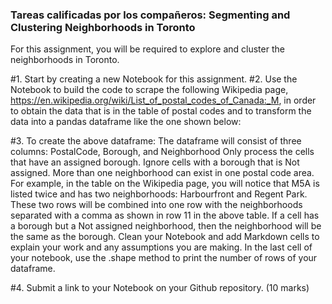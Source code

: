 ### Tareas calificadas por los compañeros: Segmenting and Clustering Neighborhoods in Toronto

For this assignment, you will be required to explore and cluster the neighborhoods in Toronto.

#1. Start by creating a new Notebook for this assignment.
#2. Use the Notebook to build the code to scrape the following Wikipedia page, https://en.wikipedia.org/wiki/List_of_postal_codes_of_Canada:_M, in order to obtain the data that is in the table of postal codes and to transform the data into a pandas dataframe like the one shown below:

#3. To create the above dataframe:
		The dataframe will consist of three columns: PostalCode, Borough, and Neighborhood
		Only process the cells that have an assigned borough. Ignore cells with a borough that is Not assigned.
		More than one neighborhood can exist in one postal code area. For example, in the table on the Wikipedia page, you will notice that M5A is listed twice and has two neighborhoods: Harbourfront and Regent Park. These two rows will be combined into one row with the neighborhoods separated with a comma as shown in row 11 in the above table.
		If a cell has a borough but a Not assigned neighborhood, then the neighborhood will be the same as the borough.
		Clean your Notebook and add Markdown cells to explain your work and any assumptions you are making.
		In the last cell of your notebook, use the .shape method to print the number of rows of your dataframe.
		
#4. Submit a link to your Notebook on your Github repository. (10 marks)
